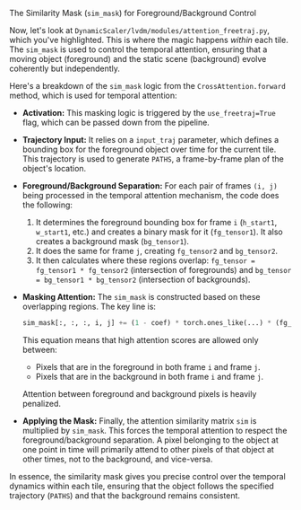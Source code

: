 The Similarity Mask (`sim_mask`) for Foreground/Background Control

Now, let's look at `DynamicScaler/lvdm/modules/attention_freetraj.py`, which you've highlighted. This is where the magic happens *within* each tile. The `sim_mask` is used to control the temporal attention, ensuring that a moving object (foreground) and the static scene (background) evolve coherently but independently.

Here's a breakdown of the `sim_mask` logic from the `CrossAttention.forward` method, which is used for temporal attention:

*   **Activation:** This masking logic is triggered by the `use_freetraj=True` flag, which can be passed down from the pipeline.
*   **Trajectory Input:** It relies on a `input_traj` parameter, which defines a bounding box for the foreground object over time for the current tile. This trajectory is used to generate `PATHS`, a frame-by-frame plan of the object's location.
*   **Foreground/Background Separation:** For each pair of frames `(i, j)` being processed in the temporal attention mechanism, the code does the following:
    1.  It determines the foreground bounding box for frame `i` (`h_start1`, `w_start1`, etc.) and creates a binary mask for it (`fg_tensor1`). It also creates a background mask (`bg_tensor1`).
    2.  It does the same for frame `j`, creating `fg_tensor2` and `bg_tensor2`.
    3.  It then calculates where these regions overlap: `fg_tensor = fg_tensor1 * fg_tensor2` (intersection of foregrounds) and `bg_tensor = bg_tensor1 * bg_tensor2` (intersection of backgrounds).

*   **Masking Attention:** The `sim_mask` is constructed based on these overlapping regions. The key line is:
    ```python
    sim_mask[:, :, :, i, j] += (1 - coef) * torch.ones_like(...) * (fg_tensor.view(...) + bg_tensor.view(...))
    ```
    This equation means that high attention scores are allowed only between:
    *   Pixels that are in the foreground in both frame `i` and frame `j`.
    *   Pixels that are in the background in both frame `i` and frame `j`.

    Attention between foreground and background pixels is heavily penalized.

*   **Applying the Mask:** Finally, the attention similarity matrix `sim` is multiplied by `sim_mask`. This forces the temporal attention to respect the foreground/background separation. A pixel belonging to the object at one point in time will primarily attend to other pixels of that object at other times, not to the background, and vice-versa.

In essence, the similarity mask gives you precise control over the temporal dynamics within each tile, ensuring that the object follows the specified trajectory (`PATHS`) and that the background remains consistent.
